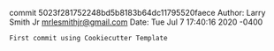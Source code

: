 commit 5023f281752248bd5b8183b64dc11795520faece
Author: Larry Smith Jr <mrlesmithjr@gmail.com>
Date:   Tue Jul 7 17:40:16 2020 -0400

    First commit using Cookiecutter Template
